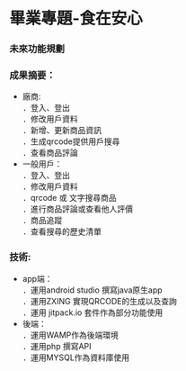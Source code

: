 # 畢業專題-食在安心

### 未來功能規劃
###  成果摘要：
- 廠商:<br>
   ．登入、登出<br>
   ．修改用戶資料<br>
   ．新增、更新商品資訊<br>
   ．生成qrcode提供用戶搜尋<br>
   ．查看商品評論<br>
- 一般用戶：<br>
   ．登入、登出<br>
   ．修改用戶資料<br>
   ．qrcode 或 文字搜尋商品<br>
   ．進行商品評論或查看他人評價<br>
   ．商品追蹤<br>
   ．查看搜尋的歷史清單<br>
  

### 技術:<br>
- app端：<br>
   ．運用android studio 撰寫java原生app<br>
   ．運用ZXING 實現QRCODE的生成以及查詢<br>
   ．運用 jitpack.io 套件作為部分功能使用<br>
- 後端：<br>
   ．運用WAMP作為後端環境<br>
   ．運用php 撰寫API<br>
   ．運用MYSQL作為資料庫使用<br>
  

